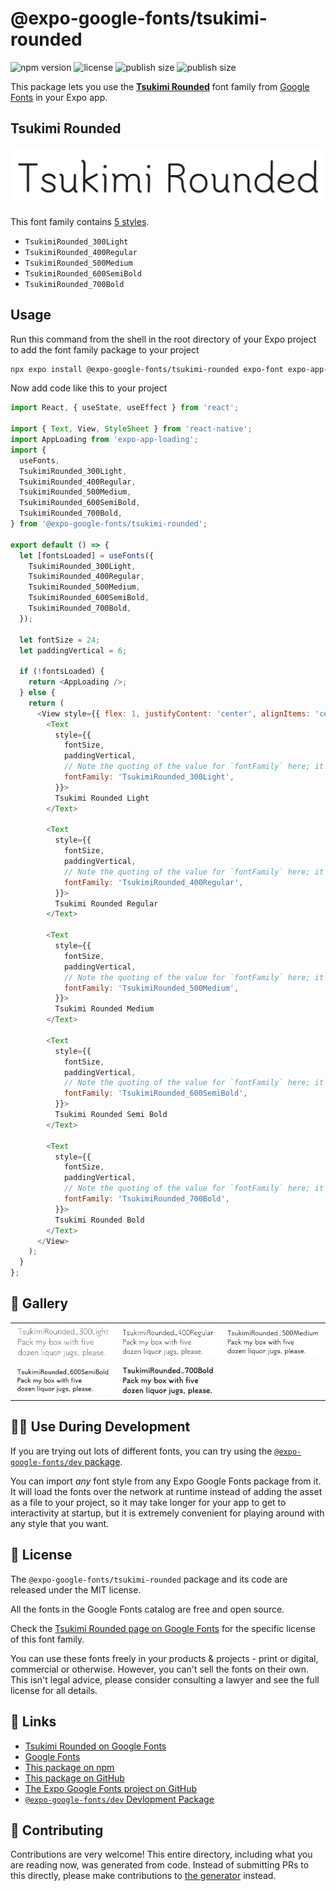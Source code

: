 # @expo-google-fonts/tsukimi-rounded

![npm version](https://flat.badgen.net/npm/v/@expo-google-fonts/tsukimi-rounded)
![license](https://flat.badgen.net/github/license/expo/google-fonts)
![publish size](https://flat.badgen.net/packagephobia/install/@expo-google-fonts/tsukimi-rounded)
![publish size](https://flat.badgen.net/packagephobia/publish/@expo-google-fonts/tsukimi-rounded)

This package lets you use the [**Tsukimi Rounded**](https://fonts.google.com/specimen/Tsukimi+Rounded) font family from [Google Fonts](https://fonts.google.com/) in your Expo app.

## Tsukimi Rounded

![Tsukimi Rounded](./font-family.png)

This font family contains [5 styles](#-gallery).

- `TsukimiRounded_300Light`
- `TsukimiRounded_400Regular`
- `TsukimiRounded_500Medium`
- `TsukimiRounded_600SemiBold`
- `TsukimiRounded_700Bold`

## Usage

Run this command from the shell in the root directory of your Expo project to add the font family package to your project
```sh
npx expo install @expo-google-fonts/tsukimi-rounded expo-font expo-app-loading
```

Now add code like this to your project
```js
import React, { useState, useEffect } from 'react';

import { Text, View, StyleSheet } from 'react-native';
import AppLoading from 'expo-app-loading';
import {
  useFonts,
  TsukimiRounded_300Light,
  TsukimiRounded_400Regular,
  TsukimiRounded_500Medium,
  TsukimiRounded_600SemiBold,
  TsukimiRounded_700Bold,
} from '@expo-google-fonts/tsukimi-rounded';

export default () => {
  let [fontsLoaded] = useFonts({
    TsukimiRounded_300Light,
    TsukimiRounded_400Regular,
    TsukimiRounded_500Medium,
    TsukimiRounded_600SemiBold,
    TsukimiRounded_700Bold,
  });

  let fontSize = 24;
  let paddingVertical = 6;

  if (!fontsLoaded) {
    return <AppLoading />;
  } else {
    return (
      <View style={{ flex: 1, justifyContent: 'center', alignItems: 'center' }}>
        <Text
          style={{
            fontSize,
            paddingVertical,
            // Note the quoting of the value for `fontFamily` here; it expects a string!
            fontFamily: 'TsukimiRounded_300Light',
          }}>
          Tsukimi Rounded Light
        </Text>

        <Text
          style={{
            fontSize,
            paddingVertical,
            // Note the quoting of the value for `fontFamily` here; it expects a string!
            fontFamily: 'TsukimiRounded_400Regular',
          }}>
          Tsukimi Rounded Regular
        </Text>

        <Text
          style={{
            fontSize,
            paddingVertical,
            // Note the quoting of the value for `fontFamily` here; it expects a string!
            fontFamily: 'TsukimiRounded_500Medium',
          }}>
          Tsukimi Rounded Medium
        </Text>

        <Text
          style={{
            fontSize,
            paddingVertical,
            // Note the quoting of the value for `fontFamily` here; it expects a string!
            fontFamily: 'TsukimiRounded_600SemiBold',
          }}>
          Tsukimi Rounded Semi Bold
        </Text>

        <Text
          style={{
            fontSize,
            paddingVertical,
            // Note the quoting of the value for `fontFamily` here; it expects a string!
            fontFamily: 'TsukimiRounded_700Bold',
          }}>
          Tsukimi Rounded Bold
        </Text>
      </View>
    );
  }
};

```

## 🔡 Gallery


||||
|-|-|-|
|![TsukimiRounded_300Light](./TsukimiRounded_300Light.ttf.png)|![TsukimiRounded_400Regular](./TsukimiRounded_400Regular.ttf.png)|![TsukimiRounded_500Medium](./TsukimiRounded_500Medium.ttf.png)||
|![TsukimiRounded_600SemiBold](./TsukimiRounded_600SemiBold.ttf.png)|![TsukimiRounded_700Bold](./TsukimiRounded_700Bold.ttf.png)|||


## 👩‍💻 Use During Development

If you are trying out lots of different fonts, you can try using the [`@expo-google-fonts/dev` package](https://github.com/expo/google-fonts/tree/master/font-packages/dev#readme).

You can import *any* font style from any Expo Google Fonts package from it. It will load the fonts
over the network at runtime instead of adding the asset as a file to your project, so it may take longer
for your app to get to interactivity at startup, but it is extremely convenient
for playing around with any style that you want.

## 📖 License

The `@expo-google-fonts/tsukimi-rounded` package and its code are released under the MIT license.

All the fonts in the Google Fonts catalog are free and open source.

Check the [Tsukimi Rounded page on Google Fonts](https://fonts.google.com/specimen/Tsukimi+Rounded) for the specific license of this font family.

You can use these fonts freely in your products & projects - print or digital, commercial or otherwise. However, you can't sell the fonts on their own. This isn't legal advice, please consider consulting a lawyer and see the full license for all details.

## 🔗 Links

- [Tsukimi Rounded on Google Fonts](https://fonts.google.com/specimen/Tsukimi+Rounded)
- [Google Fonts](https://fonts.google.com/)
- [This package on npm](https://www.npmjs.com/package/@expo-google-fonts/tsukimi-rounded)
- [This package on GitHub](https://github.com/expo/google-fonts/tree/master/font-packages/tsukimi-rounded)
- [The Expo Google Fonts project on GitHub](https://github.com/expo/google-fonts)
- [`@expo-google-fonts/dev` Devlopment Package](https://github.com/expo/google-fonts/tree/master/font-packages/dev)

## 🤝 Contributing

Contributions are very welcome! This entire directory, including what you are reading now, was generated from code. Instead of submitting PRs to this directly, please make contributions to [the generator](https://github.com/expo/google-fonts/tree/master/packages/generator) instead.
